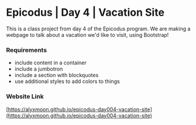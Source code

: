 # Epicodus | Day 4 | Vacation Site

This is a class project from day 4 of the Epicodus program. We are making a webpage to talk about a vacation we'd like to visit, using Bootstrap!

### Requirements
- include content in a container
- include a jumbotron
- include a section with blockquotes
- use additional styles to add colors to things

### Website Link
[https://alyxmoon.github.io/epicodus-day004-vacation-site](https://alyxmoon.github.io/epicodus-day004-vacation-site)